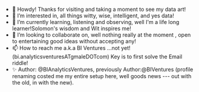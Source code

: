 - 👋 Howdy! Thanks for visiting and taking a moment to see my data art!
- 👀 I’m interested in, all things witty, wise, intelligent, and yes data!
- 🌱 I’m currently learning, listening and observing, well I'm a life long learner!Solomon's wisdom and Wit inspires me!
- 💞️ I’m looking to collaborate on,  well nothing really at the moment , open to entertaining good ideas without accepting any!
- 📫 How to reach me a.k.a BI Ventures ...not yet!  (bi.analyticsventuresATgmaleDOTcom) Key is to first solve the Email riddle!
- ✨ Author: @BIAnalyticsVentures, previously Author:@BIVentures (profile renaming costed me my entire setup here, well goods news --- out with the old, in with the new).
<!---
BIAnalyticsVentures/BIAnalyticsVentures is a ✨ special ✨ repository because its `README.md` (this file) appears on your GitHub profile.
You can click the Preview link to take a look at your changes.
--->


